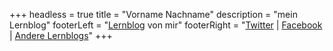 +++
headless = true
title = "Vorname Nachname"
description = "mein Lernblog"
footerLeft = "[Lernblog](https://www.lernblog.ch) von mir"
footerRight = "[Twitter](https://twitter.com/) | [Facebook](https://www.facebook.com/) | [Andere Lernblogs](https://www.lernblog.ch)"
+++

